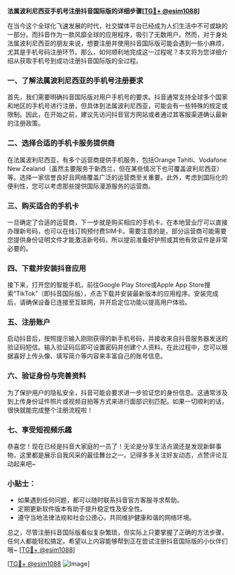**法属波利尼西亚手机号注册抖音国际版的详细步骤[[TG💪+ @esim1088](https://t.me/s/esim1088)]**

在当今这个全球化飞速发展的时代，社交媒体平台已经成为人们生活中不可或缺的一部分。而抖音作为一款风靡全球的应用程序，吸引了无数用户。然而，对于身处法属波利尼西亚的朋友来说，想要注册并使用抖音国际版可能会遇到一些小麻烦，尤其是手机号码注册环节。那么，如何顺利地完成这一过程呢？本文将为您详细介绍从获取手机号到成功注册抖音国际版的全过程。

### 一、了解法属波利尼西亚的手机号注册要求

首先，我们需要明确抖音国际版对用户手机号的要求。抖音通常支持全球多个国家和地区的手机号进行注册，但具体到法属波利尼西亚，可能会有一些特殊的规定或限制。因此，在开始之前，建议先访问抖音官方网站或者通过其客服渠道确认最新的注册政策。

### 二、选择合适的手机卡服务提供商

在法属波利尼西亚，有多个运营商提供手机服务，包括Orange Tahiti、Vodafone New Zealand（虽然主要服务于新西兰，但在某些情况下也可覆盖波利尼西亚）等。选择一家信誉良好且网络覆盖广泛的运营商至关重要。此外，考虑到国际化的便利性，您可以考虑那些提供国际漫游服务的运营商。

### 三、购买适合的手机卡

一旦确定了合适的运营商，下一步就是购买相应的手机卡。在本地营业厅可以直接办理新号码，也可以在线订购预付费SIM卡。需要注意的是，部分运营商可能需要您提供身份证明文件才能激活新号码，所以提前准备好护照或其他有效证件是非常必要的。

### 四、下载并安装抖音应用

接下来，打开您的智能手机，前往Google Play Store或Apple App Store搜索“TikTok”（即抖音国际版），点击下载并安装最新版本的应用程序。安装完成后，请确保设备已连接至互联网，并开启定位功能以提高用户体验。

### 五、注册账户

启动抖音后，按照提示输入刚刚获得的新手机号码，并接收来自抖音服务器发送的验证码短信。输入验证码后即可设置密码并创建个人资料。在此过程中，您可以根据喜好上传头像、填写简介等内容来丰富自己的账号信息。

### 六、验证身份与完善资料

为了保护用户的隐私安全，抖音可能会要求进一步验证您的身份信息。这通常涉及到上传身份证件照片或视频自拍等方式来进行面部识别匹配。如果一切顺利的话，很快就能完成整个注册流程啦！

### 七、享受短视频乐趣

恭喜您！现在已经是抖音大家庭的一员了！无论是分享生活点滴还是发现新鲜事物，这里都是展示自我风采的最佳舞台之一。记得多多关注好友动态，点赞评论互动起来吧~

### 小贴士：
- 如果遇到任何问题，都可以随时联系抖音官方客服寻求帮助。
- 定期更新软件版本有助于提升稳定性及安全性。
- 遵守当地法律法规和社会公德心，共同维护健康和谐的网络环境。

总之，尽管注册抖音国际版看似复杂繁琐，但实际上只要掌握了正确的方法步骤，任何人都能轻松搞定。希望以上内容能够帮到正在尝试注册抖音国际版的小伙伴们哦~ [[TG💪+ @esim1088](https://t.me/s/esim1088)]

[[TG💪+ @esim1088](https://t.me/s/esim1088) ![Image](https://i.postimg.cc/4NQfJmqS/Snipaste-2025-05-13-00-14-12.png)]